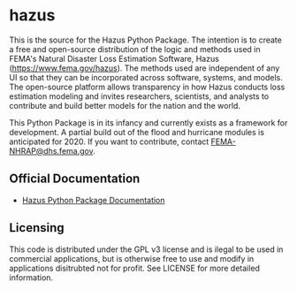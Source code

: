 # hazus

This is the source for the Hazus Python Package. The intention is to create a free and open-source distribution of the logic and methods used in FEMA's Natural Disaster Loss Estimation Software, Hazus (https://www.fema.gov/hazus). The methods used are independent of any UI so that they can be incorporated across software, systems, and models. The open-source platform allows transparency in how Hazus conducts loss estimation modeling and invites researchers, scientists, and analysts to contribute and build better models for the nation and the world. 

This Python Package is in its infancy and currently exists as a framework for development. A partial build out of the flood and hurricane modules is anticipated for 2020. If you want to contribute, contact FEMA-NHRAP@dhs.fema.gov.

## Official Documentation

* [Hazus Python Package Documentation](https://fema-nhrap.s3.amazonaws.com/Hazus/Python/build/html/index.html)

## Licensing

This code is distributed under the GPL v3 license and is ilegal to be used in commercial applications, but is otherwise free to use and modify in applications disitrubted not for profit. See LICENSE for more detailed information.
